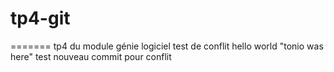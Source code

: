 # tp4-git
=======
tp4 du module génie logiciel
test de conflit
hello world
"tonio was here" 
test
nouveau commit pour conflit